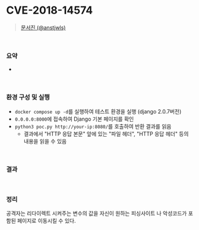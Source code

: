CVE-2018-14574
=============
> [문서진 (@anstjwls)](https://github.com/sj1226m)

<br/>

### 요약

-   

<br/>

### 환경 구성 및 실행

-   `docker compose up -d`를 실행하여 테스트 환경을 실행 (django 2.0.7버전)
-   `0.0.0.0:8000`에 접속하여 Django 기본 페이지를 확인
-   `python3 poc.py http://your-ip:8080/`를 호출하여 반환 결과를 읽음
    -   결과에서 "HTTP 응답 본문" 앞에 있는 "파일 헤더", "HTTP 응답 헤더" 등의 내용을 읽을 수 있음

<br/>

### 결과



<br/>

### 정리

  공격자는 리다이렉트 시켜주는 변수의 값을 자신이 원하는 피싱사이트 나 악성코드가 포함된 페이지로 이동시킬 수 있다.
